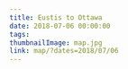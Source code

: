 ```yaml
---
title: Eustis to Ottawa
date: 2018-07-06 00:00:00
tags:
thumbnailImage: map.jpg
link: map/?dates=2018/07/06
---
```

<!-- excerpt -->
